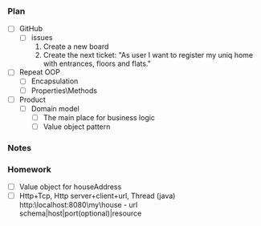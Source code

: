 ### Plan

- [ ] GitHub
    - [ ] issues
       1) Create a new board
       2) Create the next ticket: "As user I want to register my uniq home with entrances, floors and flats." 
- [ ] Repeat OOP
    - [ ] Encapsulation
    - [ ] Properties\Methods
- [ ] Product
    - [ ] Domain model
      - [ ] The main place for business logic
      - [ ] Value object pattern

### Notes


### Homework

- [ ] Value object for houseAddress
- [ ] Http+Tcp, Http server+client+url, Thread (java)        
http:\\localhost:8080\my\house  - url
schema|host|port(optional)|resource